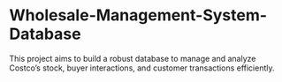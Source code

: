 # Wholesale-Management-System-Database
This project aims to build a robust database to manage and analyze Costco’s stock, buyer interactions, and customer transactions efficiently.
